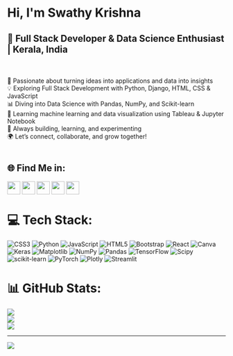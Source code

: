 # Hi, I'm Swathy Krishna 
<h2><strong>🚀 Full Stack Developer & Data Science Enthusiast | Kerala, India</strong></h2>



<br><br>🧠 Passionate about turning ideas into applications and data into insights<br>💡 Exploring Full Stack Development with Python, Django, HTML, CSS & JavaScript<br>📊 Diving into Data Science with Pandas, NumPy, and Scikit-learn<br>📌 Learning machine learning and data visualization using Tableau & Jupyter Notebook<br>🔧 Always building, learning, and experimenting<br>🌍 Let’s connect, collaborate, and grow together!<br><br>


## 🌐 Find Me in:

<a href="mailto:swathykrishnamany01@gmail.com" target="blank"><img align="center" src="https://github.com/user-attachments/assets/f69f9436-6253-4ba1-a39c-4f9113b60b66" height="30" /></a>
<a href="https://www.linkedin.com/in/swathy-krishna-/" target="blank"><img align="center" src="https://img.icons8.com/?size=512&id=13930&format=png" height="30" /></a>
<a href="https://www.youtube.com/@swathykrishna8267" target="blank"><img align="center" src="https://img.icons8.com/?size=512&id=19318&format=png" height="30" /></a>
<a href="https://discord.com/channels/@me" target="blank"><img align="center" src="https://img.icons8.com/?size=512&id=30998&format=png" height="30" /></a>
<a href="https://stackoverflow.com/users/30648907/swathy-krishna" target="blank"><img align="center" src="https://img.icons8.com/?size=512&id=13955&format=png" height="30" /></a>


# 💻 Tech Stack:
![CSS3](https://img.shields.io/badge/css3-%231572B6.svg?style=for-the-badge&logo=css3&logoColor=white) ![Python](https://img.shields.io/badge/python-3670A0?style=for-the-badge&logo=python&logoColor=ffdd54) ![JavaScript](https://img.shields.io/badge/javascript-%23323330.svg?style=for-the-badge&logo=javascript&logoColor=%23F7DF1E) ![HTML5](https://img.shields.io/badge/html5-%23E34F26.svg?style=for-the-badge&logo=html5&logoColor=white) ![Bootstrap](https://img.shields.io/badge/bootstrap-%238511FA.svg?style=for-the-badge&logo=bootstrap&logoColor=white) ![React](https://img.shields.io/badge/react-%2320232a.svg?style=for-the-badge&logo=react&logoColor=%2361DAFB) ![Canva](https://img.shields.io/badge/Canva-%2300C4CC.svg?style=for-the-badge&logo=Canva&logoColor=white) ![Keras](https://img.shields.io/badge/Keras-%23D00000.svg?style=for-the-badge&logo=Keras&logoColor=white) ![Matplotlib](https://img.shields.io/badge/Matplotlib-%23ffffff.svg?style=for-the-badge&logo=Matplotlib&logoColor=black) ![NumPy](https://img.shields.io/badge/numpy-%23013243.svg?style=for-the-badge&logo=numpy&logoColor=white) ![Pandas](https://img.shields.io/badge/pandas-%23150458.svg?style=for-the-badge&logo=pandas&logoColor=white) ![TensorFlow](https://img.shields.io/badge/TensorFlow-%23FF6F00.svg?style=for-the-badge&logo=TensorFlow&logoColor=white) ![Scipy](https://img.shields.io/badge/SciPy-%230C55A5.svg?style=for-the-badge&logo=scipy&logoColor=%white) ![scikit-learn](https://img.shields.io/badge/scikit--learn-%23F7931E.svg?style=for-the-badge&logo=scikit-learn&logoColor=white) ![PyTorch](https://img.shields.io/badge/PyTorch-%23EE4C2C.svg?style=for-the-badge&logo=PyTorch&logoColor=white) ![Plotly](https://img.shields.io/badge/Plotly-%233F4F75.svg?style=for-the-badge&logo=plotly&logoColor=white) ![Streamlit](https://img.shields.io/badge/Streamlit-%23FE4B4B.svg?style=for-the-badge&logo=streamlit&logoColor=white)
# 📊 GitHub Stats:
![](https://github-readme-stats.vercel.app/api?username=SwathyKrishna02&theme=dark&hide_border=false&include_all_commits=false&count_private=true)<br/>
![](https://nirzak-streak-stats.vercel.app/?user=SwathyKrishna02&theme=dark&hide_border=false)<br/>
![](https://github-readme-stats.vercel.app/api/top-langs/?username=SwathyKrishna02&theme=dark&hide_border=false&include_all_commits=false&count_private=true&layout=compact)

---
[![](https://visitcount.itsvg.in/api?id=SwathyKrishna02&icon=5&color=5)](https://visitcount.itsvg.in)

<!-- Proudly created with GPRM ( https://gprm.itsvg.in ) -->
